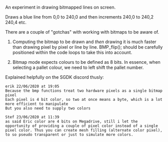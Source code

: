 An experiment in drawing bitmapped lines on screen.

Draws a blue line from 0,0 to 240,0 and then increments 240,0 to 240,2 240,4 etc.

There are a couple of "gotchas" with working with bitmaps to be aware of.

1. Computing the bitmap to be drawn and _then_ drawing it is much faster than drawing pixel by pixel or line by line. BMP_flip(); should be carefully positioned within the code loops to take this into account.

2. Bitmap mode expects colours to be defined as 8 bits. In essence, when selecting a pallet colour, we need to left shift the pallet number. 

Explained helpfully on the SGDK discord thusly:

```
erik 22/06/2020 at 19:05
Because the bmp functions treat two hardware pixels as a single bitmap pixel
Each pixel is 4 bit color, so two at once means a byte, which is a lot more efficient to manipulate
But you also need to supply two colors

Stef 23/06/2020 at 11:39
as said Eric color are 4 bits on Megadrive, still i let the opportunity of providing a couple of pixel color instead of a single pixel color. Thus you can create mesh filling (alternate color pixel), to so pseudo transparent or just to simulate more colors.
```
